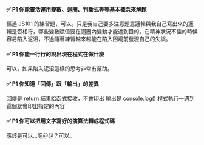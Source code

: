 #### ✅ P1 你能靈活運用變數、迴圈、判斷式等等基本概念來解題

經過 JS101 的練習題，可以。只是我自己要多注意題意邏輯與我自己寫出來的邏輯是否相符，哪些變數賦值要在迴圈內變動才能達到目的。在精神狀況不佳的時候容易陷入泥沼，不過隨著練習越來越能在陷入困境前發現自己的失誤。

#### ✅ P1 你能一行行的說出現在程式在做什麼

可以，如果陷入泥沼這樣的思考非常有幫助。

#### ✅ P1 你知道「回傳」跟「輸出」的差異

回傳是 return 結果給函式接收，不會印出
輸出是 console.log() 程式執行一遇到這個就會印出指定的內容

#### ✅ P1 你可以把用文字寫好的演算法轉成程式碼

應該是可以...吧＠＠？可以。
